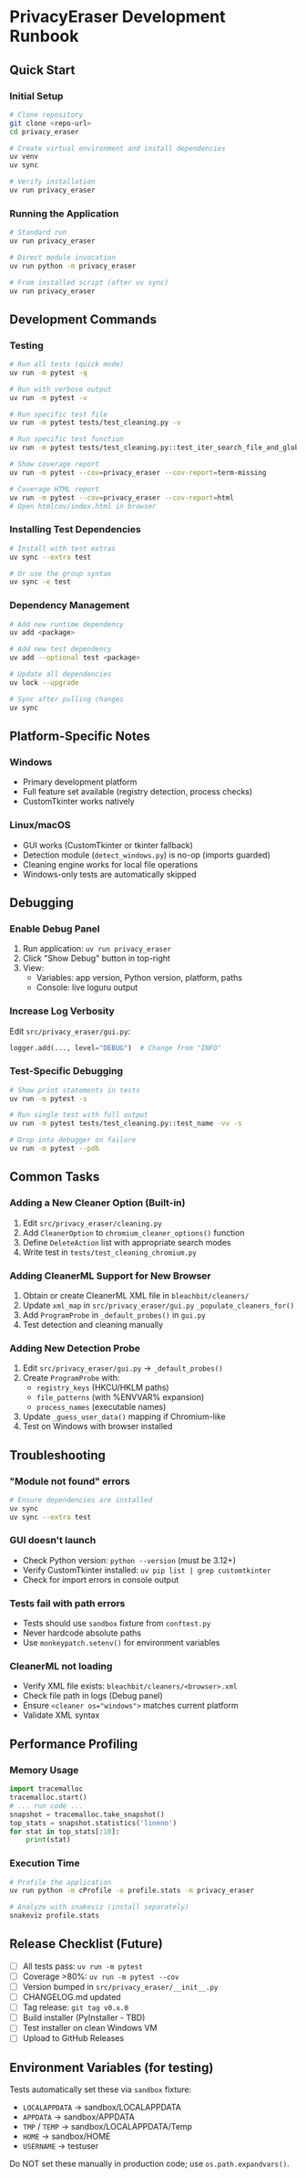 # PrivacyEraser Development Runbook

## Quick Start

### Initial Setup
```bash
# Clone repository
git clone <repo-url>
cd privacy_eraser

# Create virtual environment and install dependencies
uv venv
uv sync

# Verify installation
uv run privacy_eraser
```

### Running the Application
```bash
# Standard run
uv run privacy_eraser

# Direct module invocation
uv run python -m privacy_eraser

# From installed script (after uv sync)
uv run privacy_eraser
```

## Development Commands

### Testing
```bash
# Run all tests (quick mode)
uv run -m pytest -q

# Run with verbose output
uv run -m pytest -v

# Run specific test file
uv run -m pytest tests/test_cleaning.py -v

# Run specific test function
uv run -m pytest tests/test_cleaning.py::test_iter_search_file_and_glob -v

# Show coverage report
uv run -m pytest --cov=privacy_eraser --cov-report=term-missing

# Coverage HTML report
uv run -m pytest --cov=privacy_eraser --cov-report=html
# Open htmlcov/index.html in browser
```

### Installing Test Dependencies
```bash
# Install with test extras
uv sync --extra test

# Or use the group syntax
uv sync -e test
```

### Dependency Management
```bash
# Add new runtime dependency
uv add <package>

# Add new test dependency
uv add --optional test <package>

# Update all dependencies
uv lock --upgrade

# Sync after pulling changes
uv sync
```

## Platform-Specific Notes

### Windows
- Primary development platform
- Full feature set available (registry detection, process checks)
- CustomTkinter works natively

### Linux/macOS
- GUI works (CustomTkinter or tkinter fallback)
- Detection module (`detect_windows.py`) is no-op (imports guarded)
- Cleaning engine works for local file operations
- Windows-only tests are automatically skipped

## Debugging

### Enable Debug Panel
1. Run application: `uv run privacy_eraser`
2. Click "Show Debug" button in top-right
3. View:
   - Variables: app version, Python version, platform, paths
   - Console: live loguru output

### Increase Log Verbosity
Edit `src/privacy_eraser/gui.py`:
```python
logger.add(..., level="DEBUG")  # Change from "INFO"
```

### Test-Specific Debugging
```bash
# Show print statements in tests
uv run -m pytest -s

# Run single test with full output
uv run -m pytest tests/test_cleaning.py::test_name -vv -s

# Drop into debugger on failure
uv run -m pytest --pdb
```

## Common Tasks

### Adding a New Cleaner Option (Built-in)
1. Edit `src/privacy_eraser/cleaning.py`
2. Add `CleanerOption` to `chromium_cleaner_options()` function
3. Define `DeleteAction` list with appropriate search modes
4. Write test in `tests/test_cleaning_chromium.py`

### Adding CleanerML Support for New Browser
1. Obtain or create CleanerML XML file in `bleachbit/cleaners/`
2. Update `xml_map` in `src/privacy_eraser/gui.py` `_populate_cleaners_for()`
3. Add `ProgramProbe` in `_default_probes()` in `gui.py`
4. Test detection and cleaning manually

### Adding New Detection Probe
1. Edit `src/privacy_eraser/gui.py` → `_default_probes()`
2. Create `ProgramProbe` with:
   - `registry_keys` (HKCU/HKLM paths)
   - `file_patterns` (with %ENVVAR% expansion)
   - `process_names` (executable names)
3. Update `_guess_user_data()` mapping if Chromium-like
4. Test on Windows with browser installed

## Troubleshooting

### "Module not found" errors
```bash
# Ensure dependencies are installed
uv sync
uv sync --extra test
```

### GUI doesn't launch
- Check Python version: `python --version` (must be 3.12+)
- Verify CustomTkinter installed: `uv pip list | grep customtkinter`
- Check for import errors in console output

### Tests fail with path errors
- Tests should use `sandbox` fixture from `conftest.py`
- Never hardcode absolute paths
- Use `monkeypatch.setenv()` for environment variables

### CleanerML not loading
- Verify XML file exists: `bleachbit/cleaners/<browser>.xml`
- Check file path in logs (Debug panel)
- Ensure `<cleaner os="windows">` matches current platform
- Validate XML syntax

## Performance Profiling

### Memory Usage
```python
import tracemalloc
tracemalloc.start()
# ... run code ...
snapshot = tracemalloc.take_snapshot()
top_stats = snapshot.statistics('lineno')
for stat in top_stats[:10]:
    print(stat)
```

### Execution Time
```bash
# Profile the application
uv run python -m cProfile -o profile.stats -m privacy_eraser

# Analyze with snakeviz (install separately)
snakeviz profile.stats
```

## Release Checklist (Future)
- [ ] All tests pass: `uv run -m pytest`
- [ ] Coverage >80%: `uv run -m pytest --cov`
- [ ] Version bumped in `src/privacy_eraser/__init__.py`
- [ ] CHANGELOG.md updated
- [ ] Tag release: `git tag v0.x.0`
- [ ] Build installer (PyInstaller - TBD)
- [ ] Test installer on clean Windows VM
- [ ] Upload to GitHub Releases

## Environment Variables (for testing)
Tests automatically set these via `sandbox` fixture:
- `LOCALAPPDATA` → sandbox/LOCALAPPDATA
- `APPDATA` → sandbox/APPDATA
- `TMP` / `TEMP` → sandbox/LOCALAPPDATA/Temp
- `HOME` → sandbox/HOME
- `USERNAME` → testuser

Do NOT set these manually in production code; use `os.path.expandvars()`.

